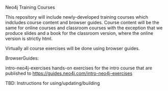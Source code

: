 Neo4j Training Courses

This repository will include newly-developed training courses which indcludes course content and browser guides. Course content will be the same for online courses and classroom courses with the exception that we produce slides and a book for the classroom version, where the online version is strictly html.

Virtually all course exercises will be done using browser guides.

BrowserGuides:

  intro-neo4j-exercises       hands-on exercises for the intro course that are published to https://guides.neo4j.com/intro-neo4j-exercises


TBD: Instructions for using/updating/building
